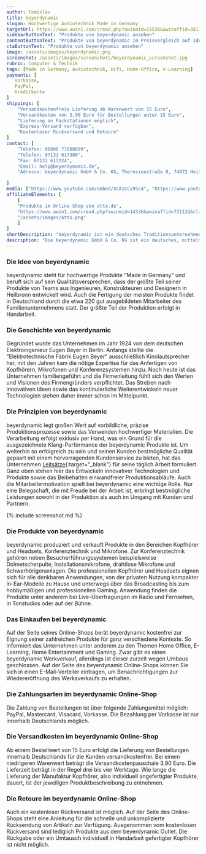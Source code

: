 ```yaml
---
author: Tomislav
title: beyerdynamic
slogan: Hochwertige Audiotechnik Made in Germany
targetUrl: https://www.awin1.com/cread.php?awinmid=15536&awinaffid=381745&clickref=&ued=https%3A%2F%2Fwww.idealo.de%2Fpreisvergleich%2FMainSearchProductCategory.html%3Fq%3DBeyerdynamic
sidebarButtonText: "Produkte von beyerdynamic ansehen"
contentButtonText: "Produkte von beyerdynamic im Preisvergleich auf idealo.de ansehen"
ctaButtonText: "Produkte von beyerdynamic ansehen"
image: /assets/images/beyerdynamic.png
screenshot: /assets/images/screenshots/beyerdynamic_screenshot.jpg
rubric: Computer & Technik
tags: [Made in Germany, Audiotechnik, Hifi, Home-Office, e-Learning]
payments: [
   Vorkasse,
   PayPal,
   Kreditkarte
]
shippings: [
    "Versandkostenfreie Lieferung ab Warenwert von 15 Euro",
    "Versandkosten von 3,90 Euro für Bestellungen unter 15 Euro",
    "Lieferung an Packstationen möglich",
    "Express-Versand verfügbar",
    "Kostenloser Rückversand und Retoure"
]
contact: [
    "Telefon: 00800 77088099",
    "Telefon: 07131 617300",
    "Fax: 07131 617224",
    "Email: help@beyerdynamic.de",
    "Adresse: beyerdynamic GmbH & Co. KG, Theresienstraße 8, 74072 Heilbronn"

]
media: ["https://www.youtube.com/embed/XCA1CCv9Sc4", "https://www.youtube.com/embed/ctJvWQw-N7Q"]
affiliateElements: [
    [
    "Produkte im Online-Shop von otto.de", 
    "https://www.awin1.com/cread.php?awinmid=14336&awinaffid=731132&clickref=&ued=https%3A%2F%2Fwww.otto.de%2Fsuche%2FBeyerdynamic%2F",
    "/assets/images/otto.png"
    ]
]
shortDescription: "beyerdynamic ist ein deutsches Traditionsunternehmen für hochwertige Audiotechnik mit qualitativen und innovativen Produkten 'Made in Germany'."
description: "Die beyerdynamic GmbH & Co. KG ist ein deutsches, mittelständisches Unternehmen der Elektroakustikbranche. Es gehört zu den bekanntesten Herstellern im Bereich hochwertiger Audiotechnik. Zum Sortiment gehören die Bereiche Kopfhörer, Konferenztechnik und Mikrofone. Auf dem beyerdynamic Blog informiert das Unternehmen seine Kunden über neue Entwicklungen und zeigt, welche Stationen die beyerdynamic Produkte durchlaufen müssen, bevor sie auf den Weg zum Kunden gehen."
---
```


### Die Idee von beyerdynamic

beyerdynamic steht für hochwertige Produkte "Made in Germany" und beruft sich auf sein Qualitätsversprechen, dass der größte Teil seiner Produkte von Teams aus Ingenieuren, Konstrukteuren und Designern in Heilbronn entwickelt wird. Auch die Fertigung der meisten Produkte findet in Deutschland durch die etwa 220 gut ausgebildeten Mitarbeiter des Familienunternehmens statt. Der größte Teil der Produktion erfolgt in Handarbeit.

### Die Geschichte von beyerdynamic

Gegründet wurde das Unternehmen im Jahr 1924 von dem deutschen Elektroingenieur Eugen Beyer in Berlin. Anfangs stellte die "Elektrotechnische Fabrik Eugen Beyer" ausschließlich Kinolautsprecher her, mit den Jahren kam die nötige Expertise für das Anfertigen von Kopfhörern, Mikrofonen und Konferenzsystemen hinzu. Noch heute ist das Unternehmen familiengeführt und die Firmenleitung fühlt sich den Werten und Visionen des Firmengründers verpflichtet. Das Streben nach innovativen Ideen sowie das kontinuierliche Weiterentwickeln neuer Technologien stehen daher immer schon im Mittelpunkt. 

### Die Prinzipien von beyerdynamic

beyerdynamic legt großen Wert auf vorbildliche, präzise Produktionsprozesse sowie das Verwenden hochwertiger Materialien. Die Verarbeitung erfolgt exklusiv per Hand, was ein Grund für die ausgezeichnete Klang-Performance der beyerdynamic Produkte ist. Um weiterhin so erfolgreich zu sein und seinen Kunden bestmögliche Qualität gepaart mit einem hervorragenden Kundenservice zu bieten, hat das Unternehmen [Leitsätze](https://www.beyerdynamic.de/unternehmen/leitgrundsaetze){:target="_blank"} für seine täglich Arbeit formuliert. Ganz oben stehen hier das Entwickeln innovativer Technologien und Produkte sowie das Beibehalten einwandfreier Produktionsabläufe. Auch die Mitarbeitermotivation spielt bei beyerdynamic eine wichtige Rolle. Nur eine Belegschaft, die mit Freude bei der Arbeit ist, erbringt bestmögliche Leistungen sowohl in der Produktion als auch im Umgang mit Kunden und Partnern. 

{% include screenshot.md %}

### Die Produkte von beyerdynamic

beyerdynamic produziert und verkauft Produkte in den Bereichen Kopfhörer und Headsets, Konferenztechnik und Mikrofone. Zur Konferenztechnik gehören neben Besucherführungssystemen beispielsweise Dolmetscherpulte, Installationsmikrofone, drahtlose Mikrofone und Schwerhörigenanlagen. Die professionellen Kopfhörer und Headsets eignen sich für alle denkbaren Anwendungen, von der privaten Nutzung kompakter In-Ear-Modelle zu Hause und unterwegs über das Broadcasting bis zum hobbymäßigen und professionellen Gaming. Anwendung finden die Produkte unter anderem bei Live-Übertragungen im Radio und Fernsehen, in Tonstudios oder auf der Bühne. 

### Das Einkaufen bei beyerdynamic

Auf der Seite seines Online-Shops berät beyerdynamic kostenfrei zur Eignung seiner zahlreichen Produkte für ganz verschiedene Kontexte. So informiert das Unternehmen unter anderem zu den Themen Home Office, E-Learning, Home Entertainment und Gaming. Zwar gibt es einen beyerdynamic Werkverkauf, allerdings ist dieser zurzeit wegen Umbaus geschlossen. Auf der Seite des beyerdynamic Online-Shops können Sie sich in einen E-Mail-Verteiler eintragen, um Benachrichtigungen zur Wiedereröffnung des Werksverkaufs zu erhalten. 

### Die Zahlungsarten im beyerdynamic Online-Shop

Die Zahlung von Bestellungen ist über folgende Zahlungsmittel möglich: PayPal, Mastercard, Visacard, Vorkasse. Die Bezahlung per Vorkasse ist nur innerhalb Deutschlands möglich. 

### Die Versandkosten im beyerdynamic Online-Shop

Ab einem Bestellwert von 15 Euro erfolgt die Lieferung von Bestellungen innerhalb Deutschlands für die Kunden versandkostenfrei. Bei einem niedrigeren Warenwert beträgt die Versandkostenpauschale 3,90 Euro. Die Lieferzeit beträgt in der Regel drei bis vier Werktage. Wie lange die Lieferung der Manufaktur Kopfhörer, also individuell angefertigter Produkte, dauert, ist der jeweiligen Produktbeschreibung zu entnehmen. 

### Die Retoure im beyerdynamic Online-Shop

Auch ein kostenloser Rückversand ist möglich. Auf der Seite des Online-Shops steht eine Anleitung für die schnelle und unkomplizierte Rücksendung von Artikeln zur Verfügung. Ausgenommen vom kostenlosen Rückversand sind lediglich Produkte aus dem beyerdynamic Outlet. Die Rückgabe oder ein Umtausch individuell in Handarbeit gefertigter Kopfhörer ist nicht möglich.
